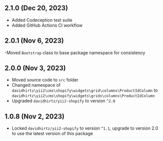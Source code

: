 ## 2.1.0 (Dec 20, 2023)

- Added Codeception test suite
- Added GitHub Actions CI workflow

## 2.0.1 (Nov 6, 2023)

-Moved `Bootstrap` class to base package namespace for consistency

## 2.0.0 (Nov 3, 2023)

- Moved source code to `src` folder
- Changed namespace of `davidhirtz\yii2\cms\shopify\widgets\grid\columns\ProductIdColumn`
  to `davidhirtz\yii2\cms\shopify\widgets\grids\columns\ProductIdColumn`
- Upgraded `davidhirtz/yii2-shopify` to version `^2.0`

## 1.0.8 (Nov 2, 2023)

- Locked `davidhirtz/yii2-shopify` to version `^1.1`, upgrade to version 2.0 to use the latest version of this package